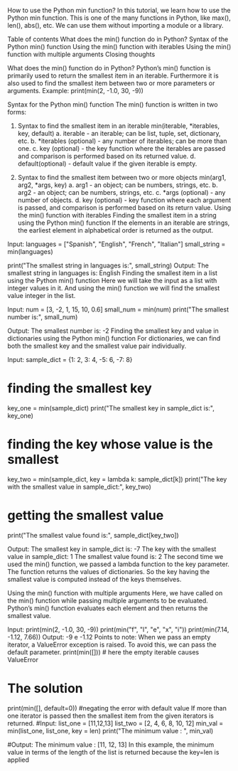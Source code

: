 How to use the Python min function?
In this tutorial, we learn how to use the Python min function. This is one of the many functions in Python, like max(), len(), abs(), etc. We can use them without importing a module or a library.

Table of contents
What does the min() function do in Python?
Syntax of the Python min() function
Using the min() function with iterables
Using the min() function with multiple arguments
Closing thoughts

What does the min() function do in Python?
Python’s min() function is primarily used to return the smallest item in an iterable. Furthermore it is also used to find the smallest item between two or more parameters or arguments. Example: print(min(2, -1.0, 30, -9))

Syntax for the Python min() function
The min() function is written in two forms:

1. Syntax to find the smallest item in an iterable
min(iterable, *iterables, key, default)
a. iterable - an iterable; can be list, tuple, set, dictionary, etc.
b. *iterables (optional) - any number of iterables; can be more than one.
c. key (optional) - the key function where the iterables are passed and comparison is performed based on its returned value.
d. default(optional) - default value if the given iterable is empty.

2. Syntax to find the smallest item between two or more objects
min(arg1, arg2, *args, key)
a. arg1 - an object; can be numbers, strings, etc.
b. arg2 - an object; can be numbers, strings, etc.
c. *args (optional) - any number of objects.
d. key (optional) - key function where each argument is passed, and comparison is performed based on its return value.
Using the min() function with iterables
Finding the smallest item in a string using the Python min() function
If the elements in an iterable are strings, the earliest element in alphabetical order is returned as the output.

Input:
languages = ["Spanish", "English", "French", "Italian"]
small_string = min(languages)
       
print("The smallest string in languages is:", small_string)
Output:
The smallest string in languages is: English
Finding the smallest item in a list using the Python min() function
Here we will take the input as a list with integer values in it. And using the min() function we will find the smallest value integer in the list.

Input:
num = [3, -2, 1, 15, 10, 0.6]
small_num = min(num)
print("The smallest number is:", small_num)
       
Output:
The smallest number is: -2
Finding the smallest key and value in dictionaries using the Python min() function
For dictionaries, we can find both the smallest key and the smallest value pair individually.

Input:
sample_dict = {1: 2, 3: 4, -5: 6, -7: 8}

# finding the smallest key 
key_one = min(sample_dict)
print("The smallest key in sample_dict is:", key_one)   

# finding the key whose value is the smallest
key_two = min(sample_dict, key = lambda k: sample_dict[k])
print("The key with the smallest value in sample_dict:", key_two)  

# getting the smallest value
print("The smallest value found is:", sample_dict[key_two])    
        
Output:
The smallest key in sample_dict is: -7
The key with the smallest value in sample_dict: 1
The smallest value found is: 2
The second time we used the min() function, we passed a lambda function to the key parameter. The function returns the values of dictionaries. So the key having the smallest value is computed instead of the keys themselves.

Using the min() function with multiple arguments
Here, we have called on the min() function while passing multiple arguments to be evaluated. Python’s min() function evaluates each element and then returns the smallest value.

Input:
print(min(2, -1.0, 30, -9)) 
print(min("f", "l", "e", "x", "i"))
print(min(7.14, -1.12, 7.66))
Output:
-9
e
-1.12
Points to note:
When we pass an empty iterator, a ValueError exception is raised. To avoid this, we can pass the default parameter.
print(min([]))  # here the empty iterable causes ValueError
# The solution
print(min([], default=0)) #negating the error with default value
If more than one iterator is passed then the smallest item from the given iterators is returned.
#Input:
list_one = [11,12,13]
list_two = [2, 4, 6, 8, 10, 12]
min_val = min(list_one, list_one, key = len)
print("The minimum value : ", min_val) 
  
#Output:
The minimum value :  [11, 12, 13]
In this example, the minimum value in terms of the length of the list is returned because the key=len is applied
